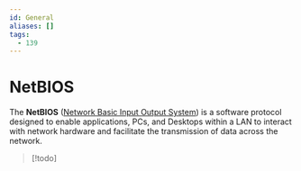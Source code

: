 ```yaml
---
id: General
aliases: []
tags:
  - 139
---
```


# NetBIOS

The **NetBIOS** ([Network Basic Input Output System](https://en.wikipedia.org/wiki/NetBIOS))
is a software protocol designed to enable applications, PCs, and Desktops within
a LAN to interact with network hardware and facilitate the transmission of data
across the network.

> [!todo]
